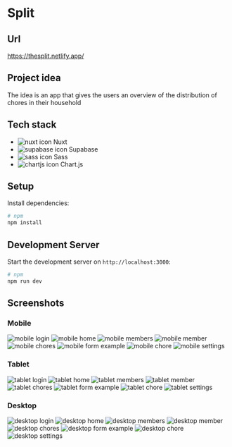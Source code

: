 # Split

## Url

https://thesplit.netlify.app/

## Project idea

The idea is an app that gives the users an overview of the distribution of chores in their household

## Tech stack

- ![nuxt icon](./public/nuxt-logo-1CCC5F38FD-seeklogo.com.png) Nuxt
- ![supabase icon](./public/supabase-logo-DCC676FFE2-seeklogo.com.png) Supabase
- ![sass icon](./public/2560px-Sass_Logo_Color.svg.png) Sass
- ![chartjs icon](./public/idzj34qGQm.png) Chart.js

## Setup

Install dependencies:

```bash
# npm
npm install

```

## Development Server

Start the development server on `http://localhost:3000`:

```bash
# npm
npm run dev

```

## Screenshots

### Mobile

![mobile login](./public/mobile-login.png)
![mobile home](./public/mobile-home.png)
![mobile members](./public/mobile-members.png)
![mobile member](./public/mobile-member.png)
![mobile chores](./public/mobile-chores.png)
![mobile form example](./public/mobile-form.png)
![mobile chore](./public/mobile-home.png)
![mobile settings](./public/mobile-home.png)

### Tablet

![tablet login](./public/tablet-login.png)
![tablet home](./public/tablet-home.png)
![tablet members](./public/tablet-members.png)
![tablet member](./public/tablet-member.png)
![tablet chores](./public/tablet-chores.png)
![tablet form example](./public/tablet-form.png)
![tablet chore](./public/tablet-chore.png)
![tablet settings](./public/tablet-settings.png)

### Desktop

![desktop login](./public/desktop-login.png)
![desktop home](./public/desktop-home.png)
![desktop members](./public/desktop-members.png)
![desktop member](./public/desktop-member.png)
![desktop chores](./public/desktop-chores.png)
![desktop form example](./public/desktop-form.png)
![desktop chore](./public/desktop-chore.png)
![desktop settings](./public/desktop-settings.png)
